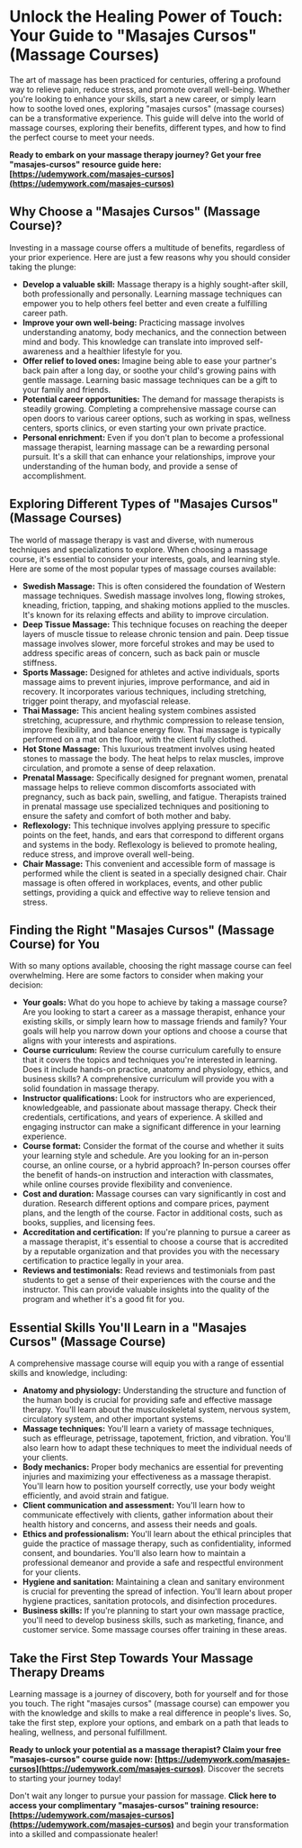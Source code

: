 # Unlock the Healing Power of Touch: Your Guide to "Masajes Cursos" (Massage Courses)

The art of massage has been practiced for centuries, offering a profound way to relieve pain, reduce stress, and promote overall well-being. Whether you're looking to enhance your skills, start a new career, or simply learn how to soothe loved ones, exploring "masajes cursos" (massage courses) can be a transformative experience. This guide will delve into the world of massage courses, exploring their benefits, different types, and how to find the perfect course to meet your needs.

**Ready to embark on your massage therapy journey? Get your free "masajes-cursos" resource guide here: [https://udemywork.com/masajes-cursos](https://udemywork.com/masajes-cursos)**

## Why Choose a "Masajes Cursos" (Massage Course)?

Investing in a massage course offers a multitude of benefits, regardless of your prior experience. Here are just a few reasons why you should consider taking the plunge:

*   **Develop a valuable skill:** Massage therapy is a highly sought-after skill, both professionally and personally. Learning massage techniques can empower you to help others feel better and even create a fulfilling career path.
*   **Improve your own well-being:** Practicing massage involves understanding anatomy, body mechanics, and the connection between mind and body. This knowledge can translate into improved self-awareness and a healthier lifestyle for you.
*   **Offer relief to loved ones:** Imagine being able to ease your partner's back pain after a long day, or soothe your child's growing pains with gentle massage. Learning basic massage techniques can be a gift to your family and friends.
*   **Potential career opportunities:** The demand for massage therapists is steadily growing. Completing a comprehensive massage course can open doors to various career options, such as working in spas, wellness centers, sports clinics, or even starting your own private practice.
*   **Personal enrichment:** Even if you don't plan to become a professional massage therapist, learning massage can be a rewarding personal pursuit. It's a skill that can enhance your relationships, improve your understanding of the human body, and provide a sense of accomplishment.

## Exploring Different Types of "Masajes Cursos" (Massage Courses)

The world of massage therapy is vast and diverse, with numerous techniques and specializations to explore. When choosing a massage course, it's essential to consider your interests, goals, and learning style. Here are some of the most popular types of massage courses available:

*   **Swedish Massage:** This is often considered the foundation of Western massage techniques. Swedish massage involves long, flowing strokes, kneading, friction, tapping, and shaking motions applied to the muscles. It's known for its relaxing effects and ability to improve circulation.
*   **Deep Tissue Massage:** This technique focuses on reaching the deeper layers of muscle tissue to release chronic tension and pain. Deep tissue massage involves slower, more forceful strokes and may be used to address specific areas of concern, such as back pain or muscle stiffness.
*   **Sports Massage:** Designed for athletes and active individuals, sports massage aims to prevent injuries, improve performance, and aid in recovery. It incorporates various techniques, including stretching, trigger point therapy, and myofascial release.
*   **Thai Massage:** This ancient healing system combines assisted stretching, acupressure, and rhythmic compression to release tension, improve flexibility, and balance energy flow. Thai massage is typically performed on a mat on the floor, with the client fully clothed.
*   **Hot Stone Massage:** This luxurious treatment involves using heated stones to massage the body. The heat helps to relax muscles, improve circulation, and promote a sense of deep relaxation.
*   **Prenatal Massage:** Specifically designed for pregnant women, prenatal massage helps to relieve common discomforts associated with pregnancy, such as back pain, swelling, and fatigue. Therapists trained in prenatal massage use specialized techniques and positioning to ensure the safety and comfort of both mother and baby.
*   **Reflexology:** This technique involves applying pressure to specific points on the feet, hands, and ears that correspond to different organs and systems in the body. Reflexology is believed to promote healing, reduce stress, and improve overall well-being.
*   **Chair Massage:** This convenient and accessible form of massage is performed while the client is seated in a specially designed chair. Chair massage is often offered in workplaces, events, and other public settings, providing a quick and effective way to relieve tension and stress.

## Finding the Right "Masajes Cursos" (Massage Course) for You

With so many options available, choosing the right massage course can feel overwhelming. Here are some factors to consider when making your decision:

*   **Your goals:** What do you hope to achieve by taking a massage course? Are you looking to start a career as a massage therapist, enhance your existing skills, or simply learn how to massage friends and family? Your goals will help you narrow down your options and choose a course that aligns with your interests and aspirations.
*   **Course curriculum:** Review the course curriculum carefully to ensure that it covers the topics and techniques you're interested in learning. Does it include hands-on practice, anatomy and physiology, ethics, and business skills? A comprehensive curriculum will provide you with a solid foundation in massage therapy.
*   **Instructor qualifications:** Look for instructors who are experienced, knowledgeable, and passionate about massage therapy. Check their credentials, certifications, and years of experience. A skilled and engaging instructor can make a significant difference in your learning experience.
*   **Course format:** Consider the format of the course and whether it suits your learning style and schedule. Are you looking for an in-person course, an online course, or a hybrid approach? In-person courses offer the benefit of hands-on instruction and interaction with classmates, while online courses provide flexibility and convenience.
*   **Cost and duration:** Massage courses can vary significantly in cost and duration. Research different options and compare prices, payment plans, and the length of the course. Factor in additional costs, such as books, supplies, and licensing fees.
*   **Accreditation and certification:** If you're planning to pursue a career as a massage therapist, it's essential to choose a course that is accredited by a reputable organization and that provides you with the necessary certification to practice legally in your area.
*   **Reviews and testimonials:** Read reviews and testimonials from past students to get a sense of their experiences with the course and the instructor. This can provide valuable insights into the quality of the program and whether it's a good fit for you.

## Essential Skills You'll Learn in a "Masajes Cursos" (Massage Course)

A comprehensive massage course will equip you with a range of essential skills and knowledge, including:

*   **Anatomy and physiology:** Understanding the structure and function of the human body is crucial for providing safe and effective massage therapy. You'll learn about the musculoskeletal system, nervous system, circulatory system, and other important systems.
*   **Massage techniques:** You'll learn a variety of massage techniques, such as effleurage, petrissage, tapotement, friction, and vibration. You'll also learn how to adapt these techniques to meet the individual needs of your clients.
*   **Body mechanics:** Proper body mechanics are essential for preventing injuries and maximizing your effectiveness as a massage therapist. You'll learn how to position yourself correctly, use your body weight efficiently, and avoid strain and fatigue.
*   **Client communication and assessment:** You'll learn how to communicate effectively with clients, gather information about their health history and concerns, and assess their needs and goals.
*   **Ethics and professionalism:** You'll learn about the ethical principles that guide the practice of massage therapy, such as confidentiality, informed consent, and boundaries. You'll also learn how to maintain a professional demeanor and provide a safe and respectful environment for your clients.
*   **Hygiene and sanitation:** Maintaining a clean and sanitary environment is crucial for preventing the spread of infection. You'll learn about proper hygiene practices, sanitation protocols, and disinfection procedures.
*   **Business skills:** If you're planning to start your own massage practice, you'll need to develop business skills, such as marketing, finance, and customer service. Some massage courses offer training in these areas.

## Take the First Step Towards Your Massage Therapy Dreams

Learning massage is a journey of discovery, both for yourself and for those you touch. The right "masajes cursos" (massage course) can empower you with the knowledge and skills to make a real difference in people's lives. So, take the first step, explore your options, and embark on a path that leads to healing, wellness, and personal fulfillment.

**Ready to unlock your potential as a massage therapist? Claim your free "masajes-cursos" course guide now: [https://udemywork.com/masajes-cursos](https://udemywork.com/masajes-cursos)**. Discover the secrets to starting your journey today!

Don't wait any longer to pursue your passion for massage. **Click here to access your complimentary "masajes-cursos" training resource: [https://udemywork.com/masajes-cursos](https://udemywork.com/masajes-cursos)** and begin your transformation into a skilled and compassionate healer!
